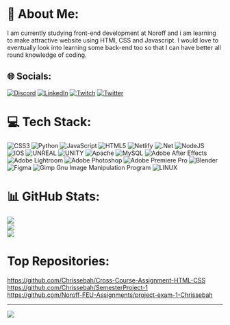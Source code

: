 # 💫 About Me:
I am currently studying front-end development at Noroff and i am learning to make attractive website using HTMl, CSS and Javascript. I would love to eventually look into learning some back-end too so that I can have  better all round knowledge of coding.


## 🌐 Socials:
[![Discord](https://img.shields.io/badge/Discord-%237289DA.svg?logo=discord&logoColor=white)](https://discord.gg/Chrissebah#9770) [![LinkedIn](https://img.shields.io/badge/LinkedIn-%230077B5.svg?logo=linkedin&logoColor=white)](https://www.linkedin.com/in/christian-g-33443213b/) [![Twitch](https://img.shields.io/badge/Twitch-%239146FF.svg?logo=Twitch&logoColor=white)](https://twitch.tv/Chrissebah) [![Twitter](https://img.shields.io/badge/Twitter-%231DA1F2.svg?logo=Twitter&logoColor=white)](https://twitter.com/Chrissebah) 

# 💻 Tech Stack:
![CSS3](https://img.shields.io/badge/css3-%231572B6.svg?style=for-the-badge&logo=css3&logoColor=white) ![Python](https://img.shields.io/badge/python-3670A0?style=for-the-badge&logo=python&logoColor=ffdd54) ![JavaScript](https://img.shields.io/badge/javascript-%23323330.svg?style=for-the-badge&logo=javascript&logoColor=%23F7DF1E) ![HTML5](https://img.shields.io/badge/html5-%23E34F26.svg?style=for-the-badge&logo=html5&logoColor=white) ![Netlify](https://img.shields.io/badge/netlify-%23000000.svg?style=for-the-badge&logo=netlify&logoColor=#00C7B7) ![.Net](https://img.shields.io/badge/.NET-5C2D91?style=for-the-badge&logo=.net&logoColor=white) ![NodeJS](https://img.shields.io/badge/node.js-6DA55F?style=for-the-badge&logo=node.js&logoColor=white) ![IOS](https://img.shields.io/badge/IOS-%2320232a.svg?style=for-the-badge&logo=apple&logoColor=white) ![UNREAL](https://img.shields.io/badge/unreal-%2320232a.svg?style=for-the-badge&logo=unreal-engine&logoColor=white) ![UNITY](https://img.shields.io/badge/Unity-%2320232a.svg?style=for-the-badge&logo=unity&logoColor=white) ![Apache](https://img.shields.io/badge/apache-%23D42029.svg?style=for-the-badge&logo=apache&logoColor=white) ![MySQL](https://img.shields.io/badge/mysql-%2300f.svg?style=for-the-badge&logo=mysql&logoColor=white) ![Adobe After Effects](https://img.shields.io/badge/Adobe%20After%20Effects-9999FF.svg?style=for-the-badge&logo=Adobe%20After%20Effects&logoColor=white) ![Adobe Lightroom](https://img.shields.io/badge/Adobe%20Lightroom-31A8FF.svg?style=for-the-badge&logo=Adobe%20Lightroom&logoColor=white) ![Adobe Photoshop](https://img.shields.io/badge/adobephotoshop-%2331A8FF.svg?style=for-the-badge&logo=adobephotoshop&logoColor=white) ![Adobe Premiere Pro](https://img.shields.io/badge/Adobe%20Premiere%20Pro-9999FF.svg?style=for-the-badge&logo=Adobe%20Premiere%20Pro&logoColor=white) ![Blender](https://img.shields.io/badge/blender-%23F5792A.svg?style=for-the-badge&logo=blender&logoColor=white) 	![Figma](https://img.shields.io/badge/figma-%23F24E1E.svg?style=for-the-badge&logo=figma&logoColor=white) ![Gimp Gnu Image Manipulation Program](https://img.shields.io/badge/Gimp-657D8B?style=for-the-badge&logo=gimp&logoColor=FFFFFF) ![LINUX](https://img.shields.io/badge/Linux-FCC624?style=for-the-badge&logo=linux&logoColor=black)
# 📊 GitHub Stats:
![](https://github-readme-stats.vercel.app/api?username=chrissebah&theme=dark&hide_border=false&include_all_commits=true&count_private=false)<br/>
![](https://github-readme-streak-stats.herokuapp.com/?user=chrissebah&theme=dark&hide_border=false)<br/>
![](https://github-readme-stats.vercel.app/api/top-langs/?username=chrissebah&theme=dark&hide_border=false&include_all_commits=true&count_private=false&layout=compact)

# Top Repositories:
https://github.com/Chrissebah/Cross-Course-Assignment-HTML-CSS </br>
https://github.com/Chrissebah/SemesterProject-1 </br>
https://github.com/Noroff-FEU-Assignments/project-exam-1-Chrissebah


---
[![](https://visitcount.itsvg.in/api?id=chrissebah&icon=1&color=4)](https://visitcount.itsvg.in)

<!-- Proudly created with GPRM ( https://gprm.itsvg.in ) -->

